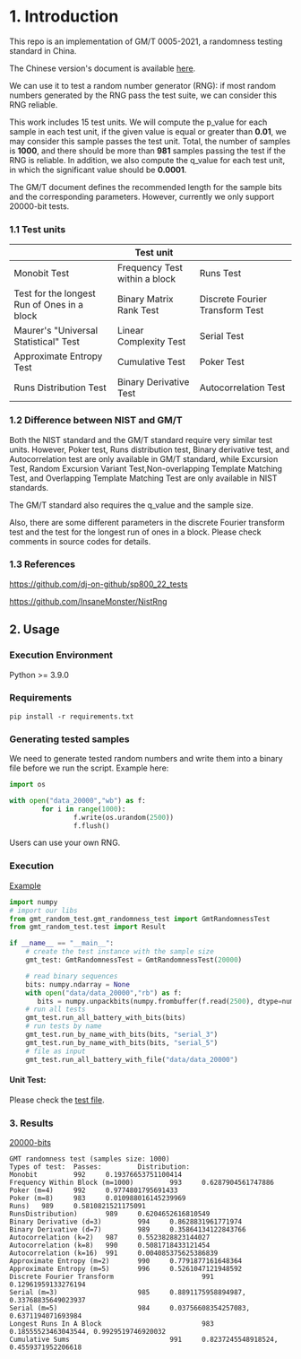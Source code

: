 # 1. Introduction

This repo is an implementation of GM/T 0005-2021, a randomness testing standard in China.

The Chinese version's document is available [here](README_CN.md).

We can use it to test a random number generator (RNG): if most random numbers generated by the RNG pass the test suite, we can consider this RNG reliable.

This work includes 15 test units. We will compute the p_value for each sample in each test unit, if the given value is equal or greater than **0.01**, we may consider this sample passes the test unit. Total, the number of samples is **1000**, and there should be more than **981** samples passing the test if the RNG is reliable. In addition, we also compute the q_value for each test unit, in which the significant value should be **0.0001**.

The GM/T document defines the recommended length for the sample bits and the corresponding parameters. However, currently we only support 20000-bit tests.

### 1.1 Test units


|| Test unit| |
|--|--| --|
| Monobit Test| Frequency Test within a block| Runs Test|
| Test for the longest Run of Ones in a block| Binary Matrix Rank Test| Discrete Fourier Transform  Test|
| Maurer's "Universal Statistical" Test| Linear Complexity Test| Serial Test|
| Approximate Entropy Test| Cumulative Test| Poker Test|
| Runs Distribution Test| Binary Derivative Test| Autocorrelation Test|


### 1.2 Difference between NIST and GM/T

Both the NIST standard and the GM/T standard require very similar test units. However, Poker test, Runs distribution test, Binary derivative test, and Autocorrelation test are only available in GM/T standard, while Excursion Test, Random Excursion Variant Test,Non-overlapping Template Matching Test, and Overlapping Template Matching Test are only available in NIST standards.


The GM/T standard also requires the q_value and the sample size.


Also, there are some different parameters in the discrete Fourier transform test and the test for the longest run of ones in a block. Please check comments in source codes for details.

### 1.3 References


https://github.com/dj-on-github/sp800_22_tests

https://github.com/InsaneMonster/NistRng

## 2. Usage

### Execution Environment

Python >= 3.9.0

### Requirements

```
pip install -r requirements.txt
```

### Generating tested samples

We need to generate tested random numbers and write them into a binary file before we run the script. Example here:

```python
import os 

with open("data_20000","wb") as f:
        for i in range(1000):
                f.write(os.urandom(2500))
                f.flush()
```

Users can use your own RNG.

### Execution

[Example](example.py)
```python
import numpy
# import our libs
from gmt_random_test.gmt_randomness_test import GmtRandomnessTest
from gmt_random_test.test import Result

if __name__ == "__main__":
    # create the test instance with the sample size
    gmt_test: GmtRandomnessTest = GmtRandomnessTest(20000)

    # read binary sequences
    bits: numpy.ndarray = None
    with open("data/data_20000","rb") as f:
       bits = numpy.unpackbits(numpy.frombuffer(f.read(2500), dtype=numpy.uint8))
    # run all tests   
    gmt_test.run_all_battery_with_bits(bits)
    # run tests by name
    gmt_test.run_by_name_with_bits(bits, "serial_3")
    gmt_test.run_by_name_with_bits(bits, "serial_5")
    # file as input
    gmt_test.run_all_battery_with_file("data/data_20000")
```

#### Unit Test:

Please check the [test file](tests.py).

### 3. Results

[20000-bits](data/data_20000)

```
GMT randomness test (samples size: 1000)
Types of test:  Passes:         Distribution:
Monobit         992     0.19376653751100414
Frequency Within Block (m=1000)         993     0.6287904561747886
Poker (m=4)     992     0.9774801795691433
Poker (m=8)     983     0.010988016145239969
Runs)   989     0.5810821521175091
RunsDistribution)       989     0.6204652616810549
Binary Derivative (d=3)         994     0.8628831961771974
Binary Derivative (d=7)         989     0.35864134122843766
Autocorrelation (k=2)   987     0.5523828823144027
Autocorrelation (k=8)   990     0.5081718433121454
Autocorrelation (k=16)  991     0.004085375625386839
Approximate Entropy (m=2)       990     0.7791877161648364
Approximate Entropy (m=5)       996     0.5261047121948592
Discrete Fourier Transform                      991     0.12961959133276194
Serial (m=3)                    985     0.8891175958894987, 0.33768835649023937
Serial (m=5)                    984     0.03756608354257083, 0.6371194071693984
Longest Runs In A Block                         983     0.18555523463043544, 0.9929519746920032
Cumulative Sums                         991     0.8237245548918524, 0.4559371952206618
```
